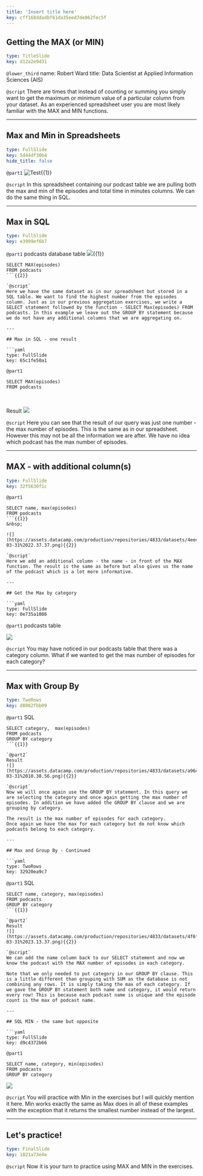 ```yaml
---
title: 'Insert title here'
key: cff168ddadbf61da35eed7de862fec5f
---
```


## Getting the MAX (or MIN)

```yaml
type: TitleSlide
key: d12a2e9d31
```

`@lower_third`
name: Robert Ward
title: Data Scientist at Applied Information Sciences (AIS)

`@script`
There are times that instead of counting or summing you simply want to get the maximum or minimum value of a particular column from your dataset. As an experienced spreadsheet user you are most likely familiar with the MAX and MIN functions.

---

## Max and Min in Spreadsheets

```yaml
type: FullSlide
key: 5d44df30b4
hide_title: false
```

`@part1`
![Test](https://assets.datacamp.com/production/repositories/4833/datasets/8955749e97c652135520e0da942a046d96bc5e77/Screenshot%202019-03-31%2009.56.01.png){{1}}

`@script`
In this spreadsheet containing our podcast table we are pulling both the max and min of the episodes and total time in minutes columns. We can do the same thing in SQL.

---

## Max in SQL

```yaml
type: FullSlide
key: e3999ef6b7
```

`@part1`
podcasts database table
![](https://assets.datacamp.com/production/repositories/4833/datasets/5f43b9a3c9d1fcbc591e475b172244c5b0d5a90b/Screenshot%202019-03-31%2010.08.57.png){{1}}

```
SELECT MAX(episodes)
FROM podcasts
```{{2}}

`@script`
Here we have the same dataset as in our spreadsheet but stored in a SQL table. We want to find the highest number from the episodes column. Just as in our previous aggregation exercises, we write a SELECT statement followed by the function - SELECT Max(episodes) FROM podcasts. In this example we leave out the GROUP BY statement because we do not have any additional columns that we are aggregating on.

---

## Max in SQL - one result

```yaml
type: FullSlide
key: 65c1fe50a1
```

`@part1`
```
SELECT MAX(episodes)
FROM podcasts
```
&nbsp;

Result 
![](https://assets.datacamp.com/production/repositories/4833/datasets/02726a8eae58b6cae2b32d71a5e65e613651159a/Screenshot%202019-03-30%2023.08.17.png)

`@script`
Here you can see that the result of our query was just one number - the max number of episodes. This is the same as in our spreadsheet. However this may not be all the information we are after. We have no idea which podcast has the max number of episodes.

---

## MAX - with additional column(s)

```yaml
type: FullSlide
key: 32f5630f1c
```

`@part1`
```
SELECT name, max(episodes)
FROM podcasts
```{{1}}
&nbsp;

![](https://assets.datacamp.com/production/repositories/4833/datasets/4ee42879d2003e5114f27acb7a413dd1d8fb45f8/Screenshot%202019-03-31%2022.37.37.png){{2}}

`@script`
Here we add an additional column - the name - in front of the MAX function. The result is the same as before but also gives us the name of the podcast which is a lot more informative.

---

## Get the Max by category

```yaml
type: FullSlide
key: 0e735a1086
```

`@part1`
podcasts table 

![](https://assets.datacamp.com/production/repositories/4833/datasets/5f43b9a3c9d1fcbc591e475b172244c5b0d5a90b/Screenshot%202019-03-31%2010.08.57.png)

`@script`
You may have noticed in our podcasts table that there was a category column. What if we wanted to get the max number of episodes for each category?

---

## Max with Group By

```yaml
type: TwoRows
key: d8082fbb09
```

`@part1`
SQL 
```
SELECT category,  max(episodes)
FROM podcasts
GROUP BY category
```{{1}}

`@part2`
Result 
![](https://assets.datacamp.com/production/repositories/4833/datasets/a9642317eab31cc76813ab44033a2034ace60a4a/Screenshot%202019-03-31%2010.38.56.png){{2}}

`@script`
Now we will once again use the GROUP BY statement. In this query we are selecting the category and once again getting the max number of episodes. In addition we have added the GROUP BY clause and we are grouping by category. 

The result is the max number of episodes for each category.
Once again we have the max for each category but do not know which podcasts belong to each category.

---

## Max and Group By - Continued

```yaml
type: TwoRows
key: 32920ea9c7
```

`@part1`
SQL 
```
SELECT name, category, max(episodes)
FROM podcasts
GROUP BY category
```{{1}}

`@part2`
Result 
![](https://assets.datacamp.com/production/repositories/4833/datasets/4f6f736113d5cbcbba04c8bf132f1f10603495dd/Screenshot%202019-03-31%2023.13.37.png){{2}}

`@script`
We can add the name column back to our SELECT statement and now we know the podcast with the MAX number of episodes in each category. 

Note that we only needed to put category in our GROUP BY clause. This is a little different than grouping with SUM as the database is not combining any rows. It is simply taking the max of each category. If we gave the GROUP BY statement both name and category, it would return every row! This is because each podcast name is unique and the episode count is the max of podcast name.

---

## SQL MIN - the same but opposite

```yaml
type: FullSlide
key: d9c4372b66
```

`@part1`
```
SELECT name, category, min(episodes)
FROM podcasts
GROUP BY category
```
![](https://assets.datacamp.com/production/repositories/4833/datasets/bc0094fe1a1eafcc3ec6c6add70f8777db4f8ad4/Screenshot%202019-04-01%2022.09.51.png)

`@script`
You will practice with Min in the exercises but I will quickly mention it here. Min works exactly the same as Max does in all of these examples with the exception that it returns the smallest number instead of the largest.

---

## Let's practice!

```yaml
type: FinalSlide
key: 1821a73e4e
```

`@script`
Now it is your turn to practice using MAX and MIN in the exercises.
